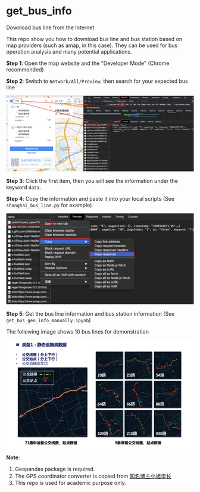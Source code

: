 # get_bus_info
Download bus line from the Internet

This repo show you how to download bus line and bus station based on map providers (such as amap, in this case). They can be used for bus operation analysis and many potential applications.

**Step 1**: Open the map website and the "Developer Mode" (Chrome recommended)

**Step 2**: Switch to `Network/All/Preview`,  then search for your expected bus line 

<img src="image/Step2.png" style="width:600px">

**Step 3**: Click the first item, then you will see the information under the keyword `data`. 

**Step 4**: Copy the information and paste it into your local scripts (See `shanghai_bus_line.py` for example) 

<img src="image/Step4.png" style="width:600px">

**Step 5**: Get the bus line information and bus station information (See `get_bus_geo_info_manually.ipynb`)

The following image shows 10 bus lines for demonstration

<img src="image/result_visualization.png" style="width:600px">

**Note**: 

1. Geopandas package is required.
2. The GPS coordinator converter is copied from [知名博主小旭学长](https://gitee.com/ni1o1/CoordinatesConverter)
3. This repo is used for academic purpose only.

